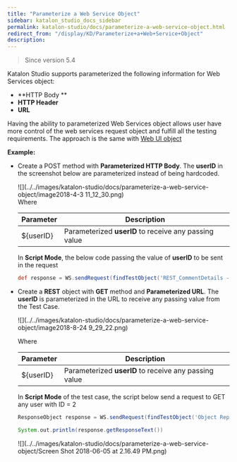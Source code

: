 ```yaml
---
title: "Parameterize a Web Service Object" 
sidebar: katalon_studio_docs_sidebar
permalink: katalon-studio/docs/parameterize-a-web-service-object.html 
redirect_from: "/display/KD/Parameterize+a+Web+Service+Object" 
description: 
---
```

> Since version 5.4

  
Katalon Studio supports parameterized the following information for Web Services object:

*   **HTTP Body **
*   **HTTP Header**
*   **URL**

Having the ability to parameterized Web Services object allows user have more control of the web services request object and fulfill all the testing requirements. The approach is the same with [Web UI object](https://docs.katalon.com/x/A4C9)

**Example:**

*   Create a POST method with **Parameterized HTTP Body**. The **userID** in the screenshot below are parameterized instead of being hardcoded.  
      
    ![](../../images/katalon-studio/docs/parameterize-a-web-service-object/image2018-4-3 11_12_30.png)  
    Where
    
    <table><thead><tr><th>Parameter</th><th>Description</th></tr></thead><tbody><tr><td>${userID}</td><td>Parameterized <strong>userID</strong> to receive any passing value</td></tr></tbody></table>
    
    In **Script Mode**, the below code passing the value of **userID** to be sent in the request
    
    ```groovy
    def response = WS.sendRequest(findTestObject('REST_CommentDetails - Copy', [('userID') : '999']))
    ```
    
*   Create a **REST** object with **GET** method and **Parameterized URL**. The **userID** is parameterized in the URL to receive any passing value from the Test Case.  
      
    ![](../../images/katalon-studio/docs/parameterize-a-web-service-object/image2018-8-24 9_29_22.png)  
    
    Where
    
    <table><thead><tr><th>Parameter</th><th>Description</th></tr></thead><tbody><tr><td>${userID}</td><td>Parameterized <strong>userID</strong> to receive any passing value</td></tr></tbody></table>
    
      
    In **Script Mode** of the test case, the script below send a request to GET any user with ID = 2 
    
    ```groovy
    ResponseObject response = WS.sendRequest(findTestObject('Object Repository/REST_CommentDetails', [('userId'): '2']))
    
    System.out.println(response.getResponseText())
    ```
    
    ![](../../images/katalon-studio/docs/parameterize-a-web-service-object/Screen Shot 2018-06-05 at 2.16.49 PM.png)